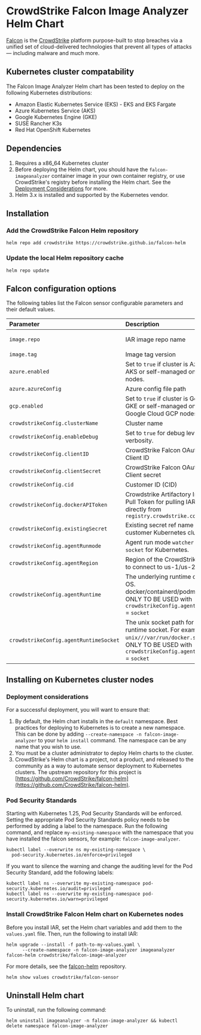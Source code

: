 # CrowdStrike Falcon Image Analyzer Helm Chart

[Falcon](https://www.crowdstrike.com/) is the [CrowdStrike](https://www.crowdstrike.com/)
platform purpose-built to stop breaches via a unified set of cloud-delivered
technologies that prevent all types of attacks — including malware and much
more.

## Kubernetes cluster compatability

The Falcon Image Analyzer Helm chart has been tested to deploy on the following Kubernetes distributions:

* Amazon Elastic Kubernetes Service (EKS) - EKS and EKS Fargate
* Azure Kubernetes Service (AKS)
* Google Kubernetes Engine (GKE)
* SUSE Rancher K3s
* Red Hat OpenShift Kubernetes

## Dependencies

1. Requires a x86_64 Kubernetes cluster
1. Before deploying the Helm chart, you should have the `falcon-imageanalyzer` container image in your own container registry, or use CrowdStrike's registry before installing the Helm chart. See the [Deployment Considerations](#deployment-considerations) for more.
1. Helm 3.x is installed and supported by the Kubernetes vendor.

## Installation

### Add the CrowdStrike Falcon Helm repository

```
helm repo add crowdstrike https://crowdstrike.github.io/falcon-helm
```

### Update the local Helm repository cache

```
helm repo update
```

## Falcon configuration options

The following tables list the Falcon sensor configurable parameters and their default values.

| Parameter                              | Description                                                                                                                                              | Default                                                                           |
|:---------------------------------------|:---------------------------------------------------------------------------------------------------------------------------------------------------------|:----------------------------------------------------------------------------------|
| `image.repo`                           | IAR image repo name                                                                                                                                      | `registry.crowdstrike.com/falcon-imageanalyzer/us-1/release/falcon-imageanalyzer` |
| `image.tag`                            | Image tag version                                                                                                                                        | None                                                                              |
| `azure.enabled`                        | Set to `true` if cluster is Azure AKS or self-managed on Azure nodes.                                                                                    | false                                                                             |
| `azure.azureConfig`                    | Azure  config file path                                                                                                                                  | `/etc/kubernetes/azure.json`                                                      |
| `gcp.enabled`                          | Set to `true` if cluster is Gogle GKE or self-managed on Google Cloud GCP nodes.                                                                         | false                                                                             |
| `crowdstrikeConfig.clusterName`        | Cluster name                                                                                                                                             | None                                                                              |
| `crowdstrikeConfig.enableDebug`        | Set to `true` for debug level log verbosity.                                                                                                             | false                                                                             |
| `crowdstrikeConfig.clientID`           | CrowdStrike Falcon OAuth API Client ID                                                                                                                   | None                                                                              |
| `crowdstrikeConfig.clientSecret`       | CrowdStrike Falcon OAuth API Client secret                                                                                                               | None                                                                              |
| `crowdstrikeConfig.cid`                | Customer ID (CID)                                                                                                                                        | None                                                                              |
| `crowdstrikeConfig.dockerAPIToken`     | Crowdstrike Artifactory Image Pull Token for pulling IAR image directly from  `registry.crowdstrike.com`                                                 | None                                                                              |
| `crowdstrikeConfig.existingSecret`     | Existing secret ref name of the customer Kubernetes cluster                                                                                              | None                                                                              |
| `crowdstrikeConfig.agentRunmode`       | Agent run mode `watcher` or `socket` for Kubernetes.                                                                                                     | None                                                                              |
| `crowdstrikeConfig.agentRegion`        | Region of the CrowdStrike API to connect to us-1/us-2/eu-1                                                                                               | None                                                                              |
| `crowdstrikeConfig.agentRuntime`       | The underlying runtime of the OS. docker/containerd/podman/crio. ONLY TO BE USED with `crowdstrikeConfig.agentRunmode` = `socket`                        | None                                                                              |
| `crowdstrikeConfig.agentRuntimeSocket` | The unix socket path for the runtime socket. For example: `unix///var/run/docker.sock`. ONLY TO BE USED with `crowdstrikeConfig.agentRunmode` = `socket` | None                                                                              |

## Installing on Kubernetes cluster nodes

### Deployment considerations

For a successful deployment, you will want to ensure that:
1. By default, the Helm chart installs in the `default` namespace. Best practices for deploying to Kubernetes is to create a new namespace. This can be done by adding `--create-namespace -n falcon-image-analyzer` to your `helm install` command. The namespace can be any name that you wish to use.
1. You must be a cluster administrator to deploy Helm charts to the cluster.
1. CrowdStrike's Helm chart is a project, not a product, and released to the community as a way to automate sensor deployment to Kubernetes clusters. The upstream repository for this project is [https://github.com/CrowdStrike/falcon-helm](https://github.com/CrowdStrike/falcon-helm).

### Pod Security Standards

Starting with Kubernetes 1.25, Pod Security Standards will be enforced. Setting the appropriate Pod Security Standards policy needs to be performed by adding a label to the namespace. Run the following command, and replace `my-existing-namespace` with the namespace that you have installed the falcon sensors, for example: `falcon-image-analyzer`.
```
kubectl label --overwrite ns my-existing-namespace \
  pod-security.kubernetes.io/enforce=privileged
```

If you want to silence the warning and change the auditing level for the Pod Security Standard, add the following labels:
```
kubectl label ns --overwrite my-existing-namespace pod-security.kubernetes.io/audit=privileged
kubectl label ns --overwrite my-existing-namespace pod-security.kubernetes.io/warn=privileged
```

### Install CrowdStrike Falcon Helm chart on Kubernetes nodes

Before you install IAR, set the Helm chart variables and add them to the `values.yaml` file. Then, run the following to install IAR:

```
helm upgrade --install -f path-to-my-values.yaml \ 
      --create-namespace -n falcon-image-analyzer imageanalyzer falcon-helm crowdstrike/falcon-image-analyzer
```


For more details, see the [falcon-helm](https://github.com/CrowdStrike/falcon-helm) repository.

```
helm show values crowdstrike/falcon-sensor
```

## Uninstall Helm chart

To uninstall, run the following command:
```
helm uninstall imageanalyzer -n falcon-image-analyzer && kubectl delete namespace falcon-image-analyzer
```
